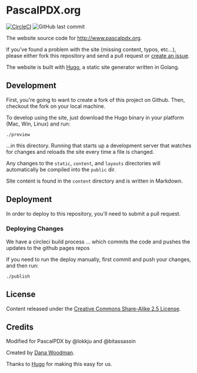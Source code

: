 # PascalPDX.org

[![CircleCI](https://circleci.com/gh/pascalpdx/pascalpdx.org/tree/master.svg?style=shield)](https://circleci.com/gh/pascalpdx/pascalpdx.org/tree/master) ![GitHub last commit](https://img.shields.io/github/last-commit/pascalpdx/pascalpdx.org.svg)

The website source code for <http://www.pascalpdx.org>.

If you've found a problem with the site (missing content, typos, etc...), please either fork this repository and send a pull request or [create an issue](/pascalpdx/pascalpdx.org/issues).

The website is built with [Hugo](http://hugo.spf13.com), a static site generator written in Golang.


## Development

First, you're going to want to create a fork of this project on Github. Then, checkout the fork on your local machine.

To develop using the site, just download the Hugo binary in your platform (Mac, Win, Linux) and run:

    ./preview

...in this directory. Running that starts up a development server that watches for changes and reloads the site every time a file is changed.

Any changes to the `static`, `content`, and `layouts` directories will automatically be compiled into the `public` dir.

Site content is found in the `content` directory and is written in Markdown.


## Deployment

In order to deploy to this repository, you'll need to submit a pull request.

### Deploying Changes

We have a circleci build process ... which commits the code and pushes the updates to the github pages repos

If you need to run the deploy manually, first commit and push your changes, and then run:

    ./publish


## License

Content released under the [Creative Commons Share-Alike 2.5 License](http://creativecommons.org/licenses/by-sa/2.5/).


## Credits
Modified for PascalPDX by @lokkju and @bitassassin

Created by [Dana Woodman](http://danawoodman.com).

Thanks to [Hugo](http://hugo.spf13.com) for making this easy for us.
